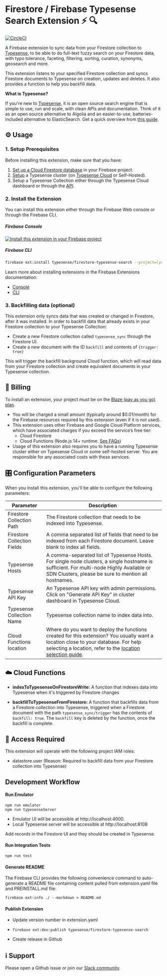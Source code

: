 # Firestore / Firebase Typesense Search Extension ⚡ 🔍 

[![CircleCI](https://circleci.com/gh/typesense/firestore-typesense-search.svg?style=shield)](https://circleci.com/gh/typesense/firestore-typesense-search)

A Firebase extension to sync data from your Firestore collection to [Typesense](https://typesense.org/), 
to be able to do full-text fuzzy search on your Firestore data, with typo tolerance, faceting, filtering, sorting, curation, synonyms, geosearch and more.

This extension listens to your specified Firestore collection and syncs Firestore documents to Typesense 
on creation, updates and deletes. It also provides a function to help you backfill data.

**What is Typesense?**

If you're new to [Typesense](https://typesense.org), it is an open source search engine that is simple to use, run and scale, with clean APIs and documentation. Think of it as an open source alternative to Algolia and an easier-to-use, batteries-included alternative to ElasticSearch. Get a quick overview from [this guide](https://typesense.org/docs/guide).


## ⚙️ Usage

### 1. Setup Prerequisites

Before installing this extension, make sure that you have:

1. [Set up a Cloud Firestore database](https://firebase.google.com/docs/firestore/quickstart) in your Firebase project.
2. [Setup](https://typesense.org/docs/0.20.0/guide/install-typesense.html) a Typesense cluster 
  (on [Typesense Cloud](https://cloud.typesense.org) or Self-Hosted).
3. Setup a Typesense Collection either through the Typesense Cloud dashboard or 
  through the [API](https://typesense.org/docs/0.20.0/api/collections.html#create-a-collection).

### 2. Install the Extension 

You can install this extension either through the Firebase Web console or through the Firebase CLI.

##### Firebase Console

[![Install this extension in your Firebase project](https://www.gstatic.com/mobilesdk/210513_mobilesdk/install-extension.png "Install this extension in your Firebase project")][install-link]

[install-link]: https://console.firebase.google.com/project/_/extensions/install?ref=typesense/firestore-typesense-search

##### Firebase CLI

```bash
firebase ext:install typesense/firestore-typesense-search --project=[your-project-id]
```

Learn more about installing extensions in the Firebase Extensions documentation:

- [Console](https://firebase.google.com/docs/extensions/install-extensions?platform=console)
- [CLI](https://firebase.google.com/docs/extensions/install-extensions?platform=cli)

### 3. Backfilling data (optional)

This extension only syncs data that was created or changed in Firestore, after it was installed. In order to backfill data that already exists in your Firestore collection to your Typesense Collection:

- Create a new Firestore collection called `typesense_sync` through the Firestore UI.
- Create a new document with the ID `backfill` and contents of `{trigger: true}`

This will trigger the backfill background Cloud function, which will read data from your Firestore collection and create equivalent documents in your Typesense collection.

## 🧾 Billing

To install an extension, your project must be on the [Blaze (pay as you go) plan](https://firebase.google.com/pricing).

- You will be charged a small amount (typically around $0.01/month) for the Firebase resources required by this extension (even if it is not used).
- This extension uses other Firebase and Google Cloud Platform services, which have associated charges if you exceed the service’s free tier:
    - Cloud Firestore
    - Cloud Functions (Node.js 14+ runtime. [See FAQs](https://firebase.google.com/support/faq#expandable-24))
- Usage of this extension also requires you to have a running Typesense cluster either on Typesense Cloud or some 
  self-hosted server. You are responsible for any associated costs with these services.


## 🎛️ Configuration Parameters

When you install this extension, you'll be able to configure the following parameters:

| Parameter | Description |
|-----------|-------------|
| Firestore Collection Path | The Firestore collection that needs to be indexed into Typesense. |
| Firestore Collection Fields | A comma separated list of fields that need to be indexed from each Firestore document. Leave blank to index all fields. |
| Typesense Hosts | A comma-separated list of Typesense Hosts. For single node clusters, a single hostname is sufficient. For multi-node Highly Available or SDN Clusters, please be sure to mention all hostnames. | 
| Typesense API Key | An Typesense API key with admin permissions. Click on "Generate API Key" in cluster dashboard in Typesense Cloud. |
| Typesense Collection Name | Typesense collection name to index data into. |
| Cloud Functions location | Where do you want to deploy the functions created for this extension? You usually want a location close to your database. For help selecting a location, refer to the [location selection guide](https://firebase.google.com/docs/functions/locations). |



## ☁️ Cloud Functions

* **indexToTypesenseOnFirestoreWrite:** A function that indexes data into Typesense when it's triggered by Firestore changes

* **backfillToTypesenseFromFirestore:** A function that backfills data from a Firestore collection into Typesense, triggered when a Firestore document with the path `typesense_sync/trigger` has the contents of `backfill: true`. The `backfill` key is deleted by the function, once the backfill is complete.


## 🔑 Access Required

This extension will operate with the following project IAM roles:

* datastore.user (Reason: Required to backfill data from your Firestore collection into Typesense)

## Development Workflow

#### Run Emulator

```shell
npm run emulator
npm run typesenseServer
```

- Emulator UI will be accessible at http://localhost:4000.
- Local Typesense server will be accessible at http://localhost:8108

Add records in the Firestore UI and they should be created in Typesense.

#### Run Integration Tests

```shell
npm run test
```

#### Generate README

The Firebase CLI provides the following convenience command to auto-generate a README file containing content
pulled from extension.yaml file and PREINSTALL.md file:

```shell
firebase ext:info ./ --markdown > README.md
```

#### Publish Extension

- Update version number in extension.yaml
- 
    ```shell
    firebase ext:dev:publish typesense/firestore-typesense-search
    ```
- Create release in Github

## ℹ️ Support

Please open a Github issue or join our [Slack community](https://join.slack.com/t/typesense-community/shared_invite/zt-mx4nbsbn-AuOL89O7iBtvkz136egSJg).
